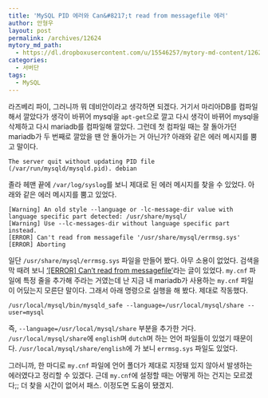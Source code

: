 ```yaml
---
title: 'MySQL PID 에러와 Can&#8217;t read from messagefile 에러'
author: 안형우
layout: post
permalink: /archives/12624
mytory_md_path:
  - https://dl.dropboxusercontent.com/u/15546257/mytory-md-content/12624-mysql-language-error.md
categories:
  - 서버단
tags:
  - MySQL
---
```

라즈베리 파이, 그러니까 뭐 데비안이라고 생각하면 되겠다. 거기서 마리아DB를 컴파일해서 깔았다가 생각이 바뀌어 mysql을 `apt-get`으로 깔고 다시 생각이 바뀌어 mysql을 삭제하고 다시 mariadb를 컴파일해 깔았다. 그런데 첫 컴파일 때는 잘 돌아가던 mariadb가 두 번째로 깔았을 땐 안 돌아가는 거 아닌가? 아래와 같은 에러 메시지를 뿜고 말이다.

    The server quit without updating PID file (/var/run/mysqld/mysqld.pid). debian
    

졸라 헤맨 끝에 `/var/log/syslog`를 보니 제대로 된 에러 메시지를 찾을 수 있었다. 아래와 같은 에러 메시지를 뿜고 있었다.

    [Warning] An old style --language or -lc-message-dir value with language specific part detected: /usr/share/mysql/
    [Warning] Use --lc-messages-dir without language specific part instead.
    [ERROR] Can't read from messagefile '/usr/share/mysql/errmsg.sys'
    [ERROR] Aborting
    

일단 `/usr/share/mysql/errmsg.sys` 파일을 만들어 봤다. 아무 소용이 없었다. 검색을 막 때려 보니 [&#8216;[ERROR] Can&#8217;t read from messagefile&#8217;][1]라는 글이 있었다. `my.cnf` 파일에 특정 줄을 추가해 주라는 거였는데 난 지금 내 mariadb가 사용하는 `my.cnf` 파일이 어딨는지 모른단 말이다. 그래서 아래 명령으로 실행을 해 봤다. 제대로 작동했다.

    /usr/local/mysql/bin/mysqld_safe --language=/usr/local/mysql/share --user=mysql
    

즉, `--language=/usr/local/mysql/share` 부분을 추가한 거다. `/usr/local/mysql/share`에 `english`며 `dutch`며 하는 언어 파일들이 있었기 때문이다. `/usr/local/mysql/share/english`에 가 보니 `errmsg.sys` 파일도 있었다.

그러니까, 한 마디로 `my.cnf` 파일에 언어 폴더가 제대로 지정돼 있지 않아서 발생하는 에러였다고 정리할 수 있겠다. 근데 `my.cnf`에 설정할 때는 어떻게 하는 건지는 모르겠다;; 더 찾을 시간이 없어서 패스. 이정도면 도움이 됐겠지.

 [1]: http://bugs.mysql.com/bug.php?id=69677